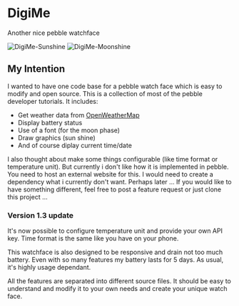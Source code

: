 # DigiMe
Another nice pebble watchface

![DigiMe-Sunshine](https://raw.githubusercontent.com/workinghard/DigiMe/master/img/DIGIMI-Sunshine.png)
![DigiMe-Moonshine](https://raw.githubusercontent.com/workinghard/DigiMe/master/img/DIGIMI-Moonshine2.png)

## My Intention
I wanted to have one code base for a pebble watch face which is easy to modify and open source. This is a collection of most of the pebble developer tutorials. It includes:
 * Get weather data from [OpenWeatherMap](http://openweathermap.org)
 * Display battery status
 * Use of a font (for the moon phase)
 * Draw graphics (sun shine)
 * And of course diplay current time/date
  
I also thought about make some things configurable (like time format or temperature unit). But currently i don't like how it is implemented in pebble. You need to host an external website for this. I would need to create a dependency what i currently don't want. Perhaps later ... If you would like to have something different, feel free to post a feature request or just clone this project ...

### Version 1.3 update
It's now possible to configure temperature unit and provide your own API key. Time format is the same like you have on your phone.

This watchface is also designed to be responsive and drain not too much battery. Even with so many features my battery lasts for 5 days. As usual, it's highly usage dependant. 

All the features are separated into different source files. It should be easy to understand and modify it to your own needs and create your unique watch face.

